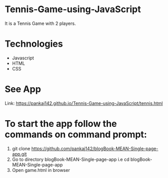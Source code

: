 # Tennis-Game-using-JavaScript
It is a Tennis Game with 2 players.

# Technologies

* Javascript
* HTML
* CSS

# See App

Link: https://pankaj142.github.io/Tennis-Game-using-JavaScript/tennis.html

# To start the app follow the commands on command prompt:

1) git clone https://github.com/pankaj142/blogBook-MEAN-Single-page-app.git
2) Go to directory blogBook-MEAN-Single-page-app i.e cd blogBook-MEAN-Single-page-app
3) Open game.html in browser
